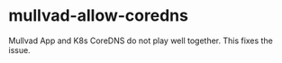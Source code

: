 # mullvad-allow-coredns
Mullvad App and K8s CoreDNS do not play well together. This fixes the issue.
